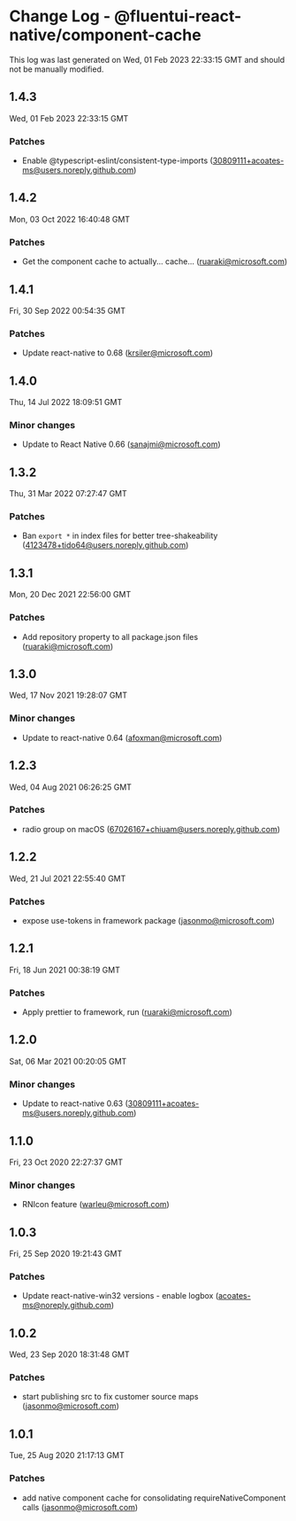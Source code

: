 # Change Log - @fluentui-react-native/component-cache

This log was last generated on Wed, 01 Feb 2023 22:33:15 GMT and should not be manually modified.

<!-- Start content -->

## 1.4.3

Wed, 01 Feb 2023 22:33:15 GMT

### Patches

- Enable @typescript-eslint/consistent-type-imports (30809111+acoates-ms@users.noreply.github.com)

## 1.4.2

Mon, 03 Oct 2022 16:40:48 GMT

### Patches

- Get the component cache to actually... cache... (ruaraki@microsoft.com)

## 1.4.1

Fri, 30 Sep 2022 00:54:35 GMT

### Patches

- Update react-native to 0.68 (krsiler@microsoft.com)

## 1.4.0

Thu, 14 Jul 2022 18:09:51 GMT

### Minor changes

- Update to React Native 0.66 (sanajmi@microsoft.com)

## 1.3.2

Thu, 31 Mar 2022 07:27:47 GMT

### Patches

- Ban `export *` in index files for better tree-shakeability (4123478+tido64@users.noreply.github.com)

## 1.3.1

Mon, 20 Dec 2021 22:56:00 GMT

### Patches

- Add repository property to all package.json files (ruaraki@microsoft.com)

## 1.3.0

Wed, 17 Nov 2021 19:28:07 GMT

### Minor changes

- Update to react-native 0.64 (afoxman@microsoft.com)

## 1.2.3

Wed, 04 Aug 2021 06:26:25 GMT

### Patches

- radio group on macOS (67026167+chiuam@users.noreply.github.com)

## 1.2.2

Wed, 21 Jul 2021 22:55:40 GMT

### Patches

- expose use-tokens in framework package (jasonmo@microsoft.com)

## 1.2.1

Fri, 18 Jun 2021 00:38:19 GMT

### Patches

- Apply prettier to framework, run (ruaraki@microsoft.com)

## 1.2.0

Sat, 06 Mar 2021 00:20:05 GMT

### Minor changes

- Update to react-native 0.63 (30809111+acoates-ms@users.noreply.github.com)

## 1.1.0

Fri, 23 Oct 2020 22:27:37 GMT

### Minor changes

- RNIcon feature (warleu@microsoft.com)

## 1.0.3

Fri, 25 Sep 2020 19:21:43 GMT

### Patches

- Update react-native-win32 versions - enable logbox (acoates-ms@noreply.github.com)

## 1.0.2

Wed, 23 Sep 2020 18:31:48 GMT

### Patches

- start publishing src to fix customer source maps (jasonmo@microsoft.com)

## 1.0.1

Tue, 25 Aug 2020 21:17:13 GMT

### Patches

- add native component cache for consolidating requireNativeComponent calls (jasonmo@microsoft.com)
